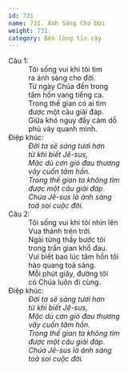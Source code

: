 ```yaml
---
id: 731
name: 731. Ánh Sáng Cho Đời
weight: 731
category: Bền lòng tin cậy
---
```

<dl><dt>Câu 1:</dt><dd data-verse="1">Tôi sống vui khi tôi tìm <br/>ra ánh sáng cho đời. <br/>Từ ngày Chúa đến trong <br/>tâm hồn vang tiếng ca. <br/>Trong thế gian có ai tìm <br/>được một câu giải đáp. <br/>Giữa khó nguy đầy cám dỗ <br/>phủ vây quanh mình. </dd><dt>Điệp khúc:</dt><dd data-chorus="1"><em>Đời ta sẽ sáng tươi hơn <br/>từ khi biết Jê-sus, <br/>Mặc dù cơn gió đau thương <br/>vây cuốn tâm hồn. <br/>Trong thế gian ta không tìm <br/>được một câu giải đáp. <br/>Chúa Jê-sus là ánh sáng <br/>toả soi cuộc đời. </em></dd><dt>Câu 2:</dt><dd data-verse="2">Tôi sống vui khi tôi nhìn lên <br/>Vua thánh trên trời. <br/>Ngài từng thấy bước tôi <br/>trong trần gian khổ đau. <br/>Vui biết bao lúc tâm hồn tôi <br/>hào quang toả sáng. <br/>Mỗi phút giây, đường tôi <br/>có Chúa luôn đi cùng. </dd><dt>Điệp khúc:</dt><dd data-chorus="1"><em>Đời ta sẽ sáng tươi hơn <br/>từ khi biết Jê-sus, <br/>Mặc dù cơn gió đau thương <br/>vây cuốn tâm hồn. <br/>Trong thế gian ta không tìm <br/>được một câu giải đáp. <br/>Chúa Jê-sus là ánh sáng <br/>toả soi cuộc đời. </em></dd></dl>
